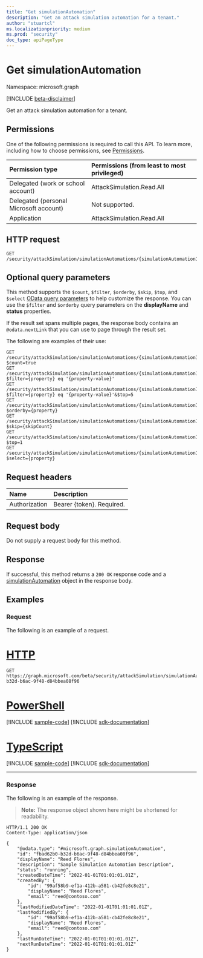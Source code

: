 ```yaml
---
title: "Get simulationAutomation"
description: "Get an attack simulation automation for a tenant."
author: "stuartcl"
ms.localizationpriority: medium
ms.prod: "security"
doc_type: apiPageType
---
```


# Get simulationAutomation
Namespace: microsoft.graph

[!INCLUDE [beta-disclaimer](../../includes/beta-disclaimer.md)]

Get an attack simulation automation for a tenant.

## Permissions
One of the following permissions is required to call this API. To learn more, including how to choose permissions, see [Permissions](/graph/permissions-reference).

| Permission type                        | Permissions (from least to most privileged) |
|:---------------------------------------|:--------------------------------------------|
| Delegated (work or school account)     | AttackSimulation.Read.All                   |
| Delegated (personal Microsoft account) | Not supported.                              |
| Application                            | AttackSimulation.Read.All                   |

## HTTP request

<!-- {
  "blockType": "ignored"
}
-->
``` http
GET /security/attackSimulation/simulationAutomations/{simulationAutomationId}
```

## Optional query parameters
This method supports the `$count`, `$filter`, `$orderby`, `$skip`, `$top`, and `$select` [OData query parameters](/graph/query-parameters) to help customize the response. You can use the `$filter` and `$orderby` query parameters on the **displayName** and **status** properties.

If the result set spans multiple pages, the response body contains an `@odata.nextLink` that you can use to page through the result set.

The following are examples of their use:

<!-- {
  "blockType": "ignored"
}
-->
``` http
GET /security/attackSimulation/simulationAutomations/{simulationAutomationId}?$count=true
GET /security/attackSimulation/simulationAutomations/{simulationAutomationId}?$filter={property} eq '{property-value}'
GET /security/attackSimulation/simulationAutomations/{simulationAutomationId}?$filter={property} eq '{property-value}'&$top=5
GET /security/attackSimulation/simulationAutomations/{simulationAutomationId}?$orderby={property}
GET /security/attackSimulation/simulationAutomations/{simulationAutomationId}?$skip={skipCount}
GET /security/attackSimulation/simulationAutomations/{simulationAutomationId}?$top=1
GET /security/attackSimulation/simulationAutomations/{simulationAutomationId}?$select={property}
```

## Request headers
|Name|Description|
|:---|:---|
|Authorization|Bearer {token}. Required.|

## Request body
Do not supply a request body for this method.

## Response

If successful, this method returns a `200 OK` response code and a [simulationAutomation](../resources/simulationautomation.md) object in the response body.

## Examples

### Request

The following is an example of a request.


# [HTTP](#tab/http)
<!-- {
  "blockType": "request",
  "name": "get_simulationautomation"
}
-->
``` http
GET https://graph.microsoft.com/beta/security/attackSimulation/simulationAutomations/fbad62b0-b32d-b6ac-9f48-d84bbea08f96
```

# [PowerShell](#tab/powershell)
[!INCLUDE [sample-code](../includes/snippets/powershell/get-simulationautomation-powershell-snippets.md)]
[!INCLUDE [sdk-documentation](../includes/snippets/snippets-sdk-documentation-link.md)]

# [TypeScript](#tab/typescript)
[!INCLUDE [sample-code](../includes/snippets/typescript/get-simulationautomation-typescript-snippets.md)]
[!INCLUDE [sdk-documentation](../includes/snippets/snippets-sdk-documentation-link.md)]

---

### Response

The following is an example of the response.

>**Note:** The response object shown here might be shortened for readability.
<!-- {
  "blockType": "response",
  "truncated": true,
  "@odata.type": "microsoft.graph.simulationAutomation"
}
-->
``` http
HTTP/1.1 200 OK
Content-Type: application/json

{
    "@odata.type": "#microsoft.graph.simulationAutomation",
    "id": "fbad62b0-b32d-b6ac-9f48-d84bbea08f96",
    "displayName": "Reed Flores",
    "description": "Sample Simulation Automation Description",
    "status": "running",
    "createdDateTime": "2022-01-01T01:01:01.01Z",
    "createdBy": {
        "id": "99af58b9-ef1a-412b-a581-cb42fe8c8e21",
        "displayName": "Reed Flores",
        "email": "reed@contoso.com"
    },
    "lastModifiedDateTime": "2022-01-01T01:01:01.01Z",
    "lastModifiedBy": {
        "id": "99af58b9-ef1a-412b-a581-cb42fe8c8e21",
        "displayName": "Reed Flores",
        "email": "reed@contoso.com"
    },
    "lastRunDateTime": "2022-01-01T01:01:01.01Z",
    "nextRunDateTime": "2022-01-01T01:01:01.01Z"
}
```

